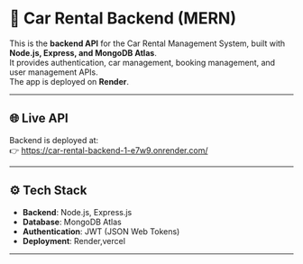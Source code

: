 # 🚗 Car Rental Backend (MERN)

This is the **backend API** for the Car Rental Management System, built with **Node.js, Express, and MongoDB Atlas**.  
It provides authentication, car management, booking management, and user management APIs.  
The app is deployed on **Render**.

---

## 🌐 Live API
Backend is deployed at:  
👉 https://car-rental-backend-1-e7w9.onrender.com/

---

## ⚙️ Tech Stack
- **Backend**: Node.js, Express.js
- **Database**: MongoDB Atlas
- **Authentication**: JWT (JSON Web Tokens)
- **Deployment**: Render,vercel

---


